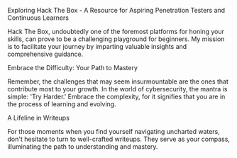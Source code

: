 Exploring Hack The Box - A Resource for Aspiring Penetration Testers and Continuous Learners

Hack The Box, undoubtedly one of the foremost platforms for honing your skills, can prove to be a challenging playground for beginners. My mission is to facilitate your journey by imparting valuable insights and comprehensive guidance.

Embrace the Difficulty: Your Path to Mastery

Remember, the challenges that may seem insurmountable are the ones that contribute most to your growth. In the world of cybersecurity, the mantra is simple: 'Try Harder.' Embrace the complexity, for it signifies that you are in the process of learning and evolving.

A Lifeline in Writeups

For those moments when you find yourself navigating uncharted waters, don't hesitate to turn to well-crafted writeups. They serve as your compass, illuminating the path to understanding and mastery.
